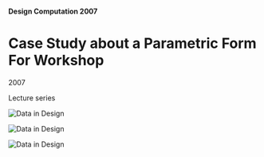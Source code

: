 #### Design Computation 2007
# Case Study about a Parametric Form For Workshop 

2007

Lecture series

![Data in Design](https://namjulee.github.io/njs-lab-public/project/2007-case-study-parametric-form-workshop/2007-case-study-parametric-form-workshop.jpg)

![Data in Design](https://namjulee.github.io/njs-lab-public/project/2007-case-study-parametric-form-workshop/2007-case-study-parametric-form-workshop-01.jpg)

![Data in Design](https://namjulee.github.io/njs-lab-public/project/2007-case-study-parametric-form-workshop/2007-case-study-parametric-form-workshop-02.jpg)


